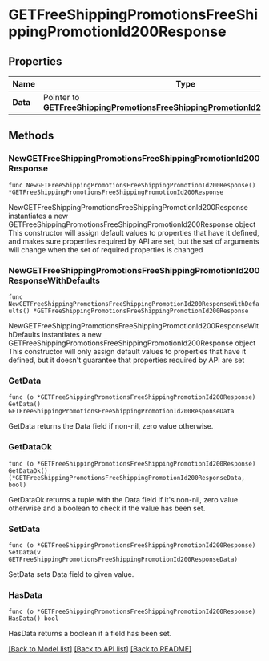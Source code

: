 # GETFreeShippingPromotionsFreeShippingPromotionId200Response

## Properties

Name | Type | Description | Notes
------------ | ------------- | ------------- | -------------
**Data** | Pointer to [**GETFreeShippingPromotionsFreeShippingPromotionId200ResponseData**](GETFreeShippingPromotionsFreeShippingPromotionId200ResponseData.md) |  | [optional] 

## Methods

### NewGETFreeShippingPromotionsFreeShippingPromotionId200Response

`func NewGETFreeShippingPromotionsFreeShippingPromotionId200Response() *GETFreeShippingPromotionsFreeShippingPromotionId200Response`

NewGETFreeShippingPromotionsFreeShippingPromotionId200Response instantiates a new GETFreeShippingPromotionsFreeShippingPromotionId200Response object
This constructor will assign default values to properties that have it defined,
and makes sure properties required by API are set, but the set of arguments
will change when the set of required properties is changed

### NewGETFreeShippingPromotionsFreeShippingPromotionId200ResponseWithDefaults

`func NewGETFreeShippingPromotionsFreeShippingPromotionId200ResponseWithDefaults() *GETFreeShippingPromotionsFreeShippingPromotionId200Response`

NewGETFreeShippingPromotionsFreeShippingPromotionId200ResponseWithDefaults instantiates a new GETFreeShippingPromotionsFreeShippingPromotionId200Response object
This constructor will only assign default values to properties that have it defined,
but it doesn't guarantee that properties required by API are set

### GetData

`func (o *GETFreeShippingPromotionsFreeShippingPromotionId200Response) GetData() GETFreeShippingPromotionsFreeShippingPromotionId200ResponseData`

GetData returns the Data field if non-nil, zero value otherwise.

### GetDataOk

`func (o *GETFreeShippingPromotionsFreeShippingPromotionId200Response) GetDataOk() (*GETFreeShippingPromotionsFreeShippingPromotionId200ResponseData, bool)`

GetDataOk returns a tuple with the Data field if it's non-nil, zero value otherwise
and a boolean to check if the value has been set.

### SetData

`func (o *GETFreeShippingPromotionsFreeShippingPromotionId200Response) SetData(v GETFreeShippingPromotionsFreeShippingPromotionId200ResponseData)`

SetData sets Data field to given value.

### HasData

`func (o *GETFreeShippingPromotionsFreeShippingPromotionId200Response) HasData() bool`

HasData returns a boolean if a field has been set.


[[Back to Model list]](../README.md#documentation-for-models) [[Back to API list]](../README.md#documentation-for-api-endpoints) [[Back to README]](../README.md)


